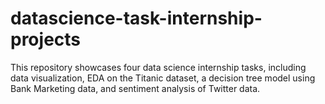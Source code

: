 # datascience-task-internship-projects
 This repository showcases four data science internship tasks, including data visualization, EDA on the Titanic dataset, a decision tree model using Bank Marketing data, and sentiment analysis of Twitter data.
